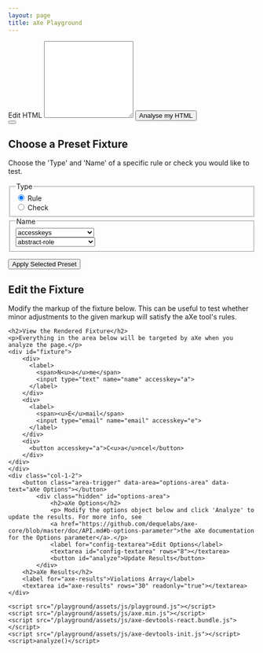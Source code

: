 ```yaml
---
layout: page
title: aXe Playground
---
```


<main class="grid">
<div>
	<label id="edit-html-legend" for="markup">Edit HTML</label>
	<textarea class="prettyprint" id="markup" rows="10"></textarea>
	<button id="render">Analyse my HTML</button>
	<br/>
</div>



<div>
	<link rel="stylesheet" href="/playground/assets/css/axe-panel.css" />
	<div id="axe-results-container"></div>
</div>
<div class="col-1-2">
	<button class="area-trigger" data-area="preset-area" data-text="Preset Fixtures"></button>
	<div class="hidden" id="preset-area">
		<h2>Choose a Preset Fixture</h2>
		<p>Choose the 'Type' and 'Name' of a specific rule or check you would like to test.</p>
			<div class="col-1-2">
				<fieldset>
					<legend>Type</legend>
						<div class="radio">
							<input id="rule-type" type="radio" name="type" value="rule" checked="true">
							<label for="rule-type">Rule</label></div>
					<div class="radio">
						<input id="check-type" type="radio" name="type" value="check">
						<label for="check-type">Check</label></div>
				</fieldset>
			</div>
	<div class="col-1-2">
		<fieldset>
			<legend id="name-legend">Name</legend>
				<div class="presets rule">
					<div>
						<select id="rule-presets" aria-labelledby="name-legend">
							<option value="accesskeys">accesskeys</option>
							<option value="area-alt">area-alt</option>
							<option value="aria-allowed-attr">aria-allowed-attr</option>
							<option value="aria-required-attr">aria-required-attr</option>
							<option value="aria-required-children">aria-required-children</option>
							<option value="aria-required-parent">aria-required-parent</option>
							<option value="aria-roles">aria-roles</option>
							<option value="aria-valid-attr-value">aria-valid-attr-value</option>
							<option value="aria-valid-attr">aria-valid-attr</option>
							<option value="audio-caption">audio-caption</option>
							<option value="blink">blink</option>
							<option value="button-name">button-name</option>
							<option value="bypass">bypass</option>
							<option value="checkboxgroup">checkboxgroup</option>
							<option value="color-contrast">color-contrast</option>
							<option value="data-table">data-table</option>
							<option value="definition-list">definition-list</option>
							<option value="dlitem">dlitem</option>
							<option value="document-title">document-title</option>
							<option value="duplicate-id">duplicate-id</option>
							<option value="empty-heading">empty-heading</option>
							<option value="frame-title">frame-title</option>
							<option value="heading-order">heading-order</option>
							<option value="html-lang">html-lang</option>
							<option value="image-alt">image-alt</option>
							<option value="input-image-alt">input-image-alt</option>
							<option value="label-title-only">label-title-only</option>
							<option value="label">label</option>
							<option value="layout-table">layout-table</option>
							<option value="link-name">link-name</option>
							<option value="list">list</option>
							<option value="listitem">listitem</option>
							<option value="marquee">marquee</option>
							<option value="meta-refresh">meta-refresh</option>
							<option value="meta-viewport">meta-viewport</option>
							<option value="object-alt">object-alt</option>
							<option value="radiogroup">radiogroup</option>
							<option value="region">region</option>
							<option value="scope">scope</option>
							<option value="server-side-image-map">server-side-image-map</option>
							<option value="skip-link">skip-link</option>
							<option value="tabindex">tabindex</option>
							<option value="valid-lang">valid-lang</option>
							<option value="video-caption">video-caption</option>
							<option value="video-description">video-description</option>
						</select>
					</div>
				</div>
				<div class="presets check hidden">
					<div>
						<select id="check-presets" aria-labelledby="name-legend">
							<option value="abstract-role">abstract-role</option>
							<option value="allowed-attr">allowed-attr</option>
							<option value="invalid-role">invalid-role</option>
							<option value="required-attr">required-attr</option>
							<option value="required-children">required-children</option>
							<option value="required-parent">required-parent</option>
							<option value="valid-attr-value">valid-attr-value</option>
							<option value="valid-attr">valid-attr</option>
							<option value="color-contrast">color-contrast</option>
							<option value="fieldset">fieldset</option>
							<option value="labelledby">labelledby</option>
							<option value="accesskeys">accesskeys</option>
							<option value="focusable-no-name">focusable-no-name</option>
							<option value="tabindex">tabindex</option>
							<option value="duplicate-img-label">duplicate-img-label</option>
							<option value="explicit">explicit</option>
							<option value="help-same-as-label">help-same-as-label</option>
							<option value="implicit">implicit</option>
							<option value="multiple-label">multiple-label</option>
							<option value="title-only">title-only</option>
							<option value="has-lang">has-lang</option>
							<option value="valid-lang">valid-lang</option>
							<option value="dlitem">dlitem</option>
							<option value="has-listitem">has-listitem</option>
							<option value="listitem">listitem</option>
							<option value="only-dlitems">only-dlitems</option>
							<option value="only-listitems">only-listitems</option>
							<option value="structured-dlitems">structured-dlitems</option>
							<option value="caption">caption</option>
							<option value="description">description</option>
							<option value="meta-viewport">meta-viewport</option>
							<option value="header-present">header-present</option>
							<option value="heading-order">heading-order</option>
							<option value="internal-link-present">internal-link-present</option>
							<option value="landmark">landmark</option>
							<option value="meta-refresh">meta-refresh</option>
							<option value="region">region</option>
							<option value="skip-link">skip-link</option>
							<option value="unique-frame-title">unique-frame-title</option>
							<option value="aria-label">aria-label</option>
							<option value="aria-labelledby">aria-labelledby</option>
							<option value="doc-has-title">doc-has-title</option>
							<option value="duplicate-id">duplicate-id</option>
							<option value="exists">exists</option>
							<option value="has-alt">has-alt</option>
							<option value="has-visible-text">has-visible-text</option>
							<option value="non-empty-alt">non-empty-alt</option>
							<option value="non-empty-if-present">non-empty-if-present</option>
							<option value="non-empty-title">non-empty-title</option>
							<option value="non-empty-value">non-empty-value</option>
							<option value="role-none">role-none</option>
							<option value="role-presentation">role-presentation</option>
							<option value="cell-no-header">cell-no-header</option>
							<option value="consistent-columns">consistent-columns</option>
							<option value="has-caption">has-caption</option>
							<option value="has-summary">has-summary</option>
							<option value="has-th">has-th</option>
							<option value="headers-attr-reference">headers-attr-reference</option>
							<option value="headers-visible-text">headers-visible-text</option>
							<option value="html4-scope">html4-scope</option>
							<option value="html5-scope">html5-scope</option>
							<option value="no-caption">no-caption</option>
							<option value="rowspan">rowspan</option>
							<option value="same-caption-summary">same-caption-summary</option>
							<option value="scope-value">scope-value</option>
							<option value="th-headers-attr">th-headers-attr</option>
							<option value="th-scope">th-scope</option>
							<option value="th-single-row-column">th-single-row-column</option>
						</select>
					</div>
				</div>
		</fieldset>
	</div>
	<p class="clear"></p>
	<button id="apply-preset">Apply Selected Preset</button>
	</div>
	<h2>Edit the Fixture</h2>
	<p> Modify the markup of the fixture below. This can be useful to test
whether minor adjustments to the given markup will satisfy the aXe
tool's rules.</p>

	<h2>View the Rendered Fixture</h2>
	<p>Everything in the area below will be targeted by aXe when you analyze the page.</p>
	<div id="fixture">
		<div>
		  <label>
		    <span>N<u>a</u>me</span>
		    <input type="text" name="name" accesskey="a">
		  </label>
		</div>
		<div>
		  <label>
		    <span><u>E</u>mail</span>
		    <input type="email" name="email" accesskey="e">
		  </label>
		</div>
		<div>
		  <button accesskey="a">C<u>a</u>ncel</button>
		</div>
	</div>
	</div>
	<div class="col-1-2">
		<button class="area-trigger" data-area="options-area" data-text="aXe Options"></button>
			<div class="hidden" id="options-area">
				<h2>aXe Options</h2>
				<p> Modify the options object below and click 'Analyze' to update the results. For more info, see
				<a href="https://github.com/dequelabs/axe-core/blob/master/doc/API.md#b-options-parameter">the aXe documentation for the Options parameter</a>.</p>
				<label for="config-textarea">Edit Options</label>
				<textarea id="config-textarea" rows="8"></textarea>
				<button id="analyze">Update Results</button>
			</div>
		<h2>aXe Results</h2>
		<label for="axe-results">Violations Array</label>
		<textarea id="axe-results" rows="30" readonly="true"></textarea>
	</div>

	<script src="/playground/assets/js/playground.js"></script>
	<script src="/playground/assets/js/axe.min.js"></script>
	<script src="/playground/assets/js/axe-devtools-react.bundle.js"></script>
	<script src="/playground/assets/js/axe-devtools-init.js"></script>
	<script>analyze()</script>
</main>

